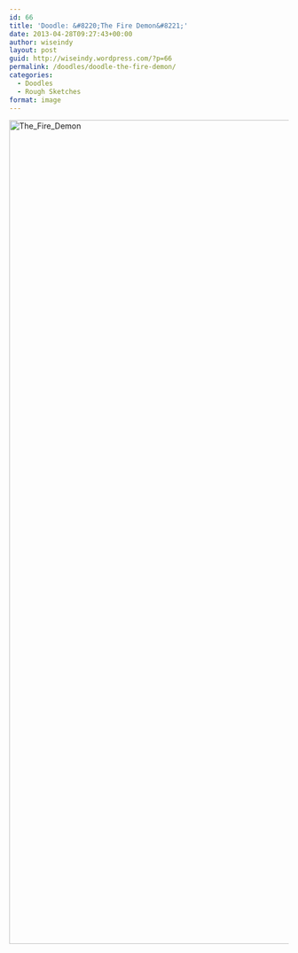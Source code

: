 ```yaml
---
id: 66
title: 'Doodle: &#8220;The Fire Demon&#8221;'
date: 2013-04-28T09:27:43+00:00
author: wiseindy
layout: post
guid: http://wiseindy.wordpress.com/?p=66
permalink: /doodles/doodle-the-fire-demon/
categories:
  - Doodles
  - Rough Sketches
format: image
---
```

<img class="alignnone size-full wp-image-68" alt="The_Fire_Demon" src="http://wiseindy.com/wp-content/uploads/2013/04/the_fire_demon.png" width="960" height="1487" />